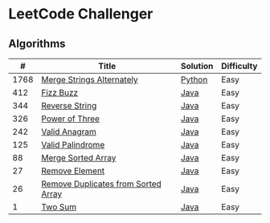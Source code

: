 # LeetCode Challenger

## Algorithms
| # | Title | Solution | Difficulty |
| - | ----- | -------- | ---------- |
| 1768 | [Merge Strings Alternately](https://leetcode.com/problems/merge-strings-alternately) | [Python](./python/merge_strings_alternately.py) | Easy |
| 412 | [Fizz Buzz](https://leetcode.com/problems/fizz-buzz) | [Java](./java/FizzBuzz.java) | Easy |
| 344 |  [Reverse String](https://leetcode.com/problems/reverse-string) | [Java](./java/ReverseString.java) | Easy |
| 326 | [Power of Three](https://leetcode.com/problems/power-of-three) | [Java](./java/PowerOfThree.java) | Easy |
| 242 | [Valid Anagram](https://leetcode.com/problems/valid-anagram) | [Java](./java/ValidAnagram.java) | Easy |
| 125 | [Valid Palindrome](https://leetcode.com/problems/valid-palindrome) | [Java](./java/ValidPalindrome.java) | Easy |
| 88 | [Merge Sorted Array](https://leetcode.com/problems/merge-sorted-array) | [Java](./java/MergeSortedArray.java) | Easy |
| 27 | [Remove Element](https://leetcode.com/problems/remove-element) | [Java](./java/RemoveElement.java) | Easy |
| 26 | [Remove Duplicates from Sorted Array](https://leetcode.com/problems/remove-duplicates-from-sorted-array) | [Java](./java/RemoveDuplicatesFromSortedArray.java) | Easy |
| 1 | [Two Sum](https://leetcode.com/problems/two-sum) | [Java](./java/TwoSum.java) | Easy |